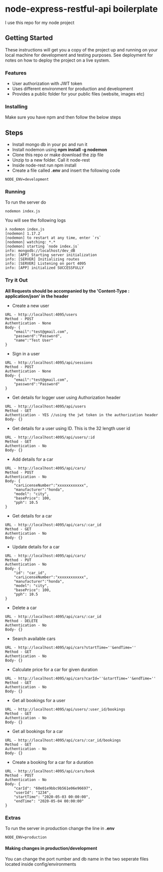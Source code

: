 # node-express-restful-api boilerplate
I use this repo for my node project
## Getting Started
These instructions will get you a copy of the project up and running on your local machine for development and testing purposes. See deployment for notes on how to deploy the project on a live system.
### Features
* User authorization with JWT token
* Uses different environment for production and development
* Provides a public folder for your public files (website, images etc)

### Installing

Make sure you have npm and then follow the below steps

## Steps

* Install mongo db in your pc and run it
* Install nodemon using **npm install -g nodemon**
* Clone this repo or make download the zip file
* Unzip to a new folder. Call it node-rest
* Inside node-rest run npm install
* Create a file called **.env** and insert the following code

```
NODE_ENV=development
```
### Running

To run the server do
```
nodemon index.js
```

You will see the following logs
```
λ nodemon index.js
[nodemon] 1.17.2
[nodemon] to restart at any time, enter `rs`
[nodemon] watching: *.*
[nodemon] starting `node index.js`
info: mongodb://localhost/dev_dB
info: [APP] Starting server initialization
info: [SERVER] Initializing routes
info: [SERVER] Listening on port 4095
info: [APP] initialized SUCCESSFULLY
```

### Try it Out
**All Requests should be accompanied by the 'Content-Type : application/json' in the header**
* Create a new user
```
URL - http://localhost:4095/users
Method - POST
Authentication - None
Body- {
	"email":"test@gmail.com",
  	"password":"Password",
  	"name":"Test User"
}
```

* Sign in a user
```
URL - http://localhost:4095/api/sessions
Method - POST
Authentication - None
Body- {
	"email":"test@gmail.com",
  	"password":"Password"
}
```
* Get details for logger user using Authorization header
```
URL - http://localhost:4095/api/users
Method - GET
Authentication - YES //using the jwt token in the authorization header
Body- {}
```
* Get details for a user using ID. This is the 32 length user id
```
URL - http://localhost:4095/api/users/:id
Method - GET
Authentication - No
Body- {}
```
* Add details for a car
```
URL - http://localhost:4095/api/cars/
Method - POST
Authentication - No
Body- {
    "carLicenseNumber":"xxxxxxxxxxxx",
    "manufacturer":"honda",
    "model": "city",
    "basePrice": 100,
    "pph": 10.5
}
```
* Get details for a car
```
URL - http://localhost:4095/api/cars/:car_id
Method - GET
Authentication - No
Body- {}
```
* Update details for a car
```
URL - http://localhost:4095/api/cars/
Method - PUT
Authentication - No
Body- {
    "id": "car_id",
    "carLicenseNumber":"xxxxxxxxxxxx",
    "manufacturer":"honda",
    "model": "city",
    "basePrice": 100,
    "pph": 10.5
}
```
* Delete a car
```
URL - http://localhost:4095/api/cars/:car_id
Method - DELETE
Authentication - No
Body- {}
```
* Search available cars 
```
URL - http://localhost:4095/api/cars?startTime=''&endTime=''
Method - GET
Authentication - No
Body- {}
```
* Calculate price for a car for given duration
```
URL - http://localhost:4095/api/cars?carId=''&startTime=''&endTime=''
Method - GET
Authentication - No
Body- {}
```
* Get all bookings for a user
```
URL - http://localhost:4095/api/users/:user_id/bookings
Method - GET
Authentication - No
Body- {}
```
* Get all bookings for a car
```
URL - http://localhost:4095/api/cars/:car_id/bookings
Method - GET
Authentication - No
Body- {}
```
* Create a booking for a car for a duration
```
URL - http://localhost:4095/api/cars/book
Method - POST
Authentication - No
Body- {
    "carId": "60e01e9bbc9b561e06e96697",
    "userId": "1234",
    "startTime": "2020-05-03 00:00:00",
    "endTime": "2020-05-04 00:00:00"
}
```
### Extras
To run the server in production change the line in **.env**
```
NODE_ENV=production
```

#### Making changes in production/development
You can change the port number and db name in the two seperate files located inside config/environments
